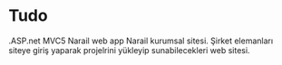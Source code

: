 # Tudo
.ASP.net MVC5 Narail web app
Narail kurumsal sitesi. Şirket elemanları siteye giriş yaparak projelrini yükleyip sunabilecekleri web sitesi.

